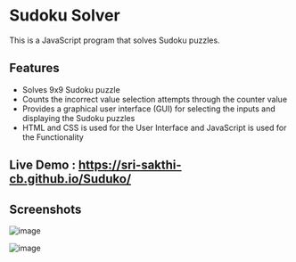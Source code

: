 # Sudoku Solver

This is a JavaScript program that solves Sudoku puzzles.


## Features
- Solves 9x9 Sudoku puzzle
- Counts the incorrect value selection attempts through the counter value
- Provides a graphical user interface (GUI) for selecting the inputs and displaying the Sudoku puzzles
- HTML and CSS is used for the User Interface and JavaScript is used for the Functionality


## Live Demo :  https://sri-sakthi-cb.github.io/Suduko/

## Screenshots

![image](https://github.com/Sri-Sakthi-CB/Suduko/assets/95374074/4cba2e62-b8d8-4f5b-a67f-f4016b631580)



![image](https://github.com/Sri-Sakthi-CB/Suduko/assets/95374074/727977d4-414e-4a63-a6f6-01810f9032b3)
